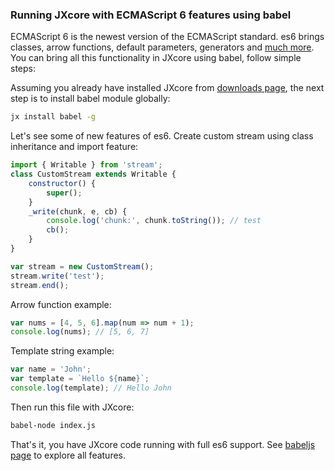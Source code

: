 ### Running JXcore with ECMAScript 6 features using babel

ECMAScript 6 is the newest version of the ECMAScript standard. es6 brings classes, arrow functions, default parameters, generators and [much more](https://babeljs.io/docs/learn-es2015/). You can bring all this functionality in JXcore using babel, follow simple steps:

Assuming you already have installed JXcore from [downloads page](http://jxcore.com/downloads), the next step is to install babel module globally:

```cmd
jx install babel -g
```

Let's see some of new features of es6. Create custom stream using class inheritance and import feature:

```javascript
import { Writable } from 'stream';
class CustomStream extends Writable {
    constructor() {
        super();
    }
    _write(chunk, e, cb) {
        console.log('chunk:', chunk.toString()); // test
        cb();
    }
}

var stream = new CustomStream();
stream.write('test');
stream.end();
```

Arrow function example:

```javascript
var nums = [4, 5, 6].map(num => num + 1);
console.log(nums); // [5, 6, 7]
```

Template string example:

```javascript
var name = 'John';
var template = `Hello ${name}`;
console.log(template); // Hello John
```

Then run this file with JXcore:

```cmd
babel-node index.js
```

That's it, you have JXcore code running with full es6 support. See [babeljs page](https://babeljs.io/docs/learn-es2015/) to explore all features.

